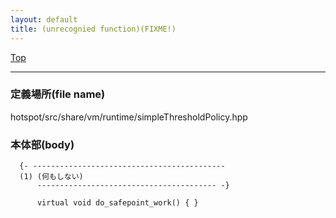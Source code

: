 ```yaml
---
layout: default
title: (unrecognied function)(FIXME!)
---
```

[Top](../index.html)

--- 
### 定義場所(file name)
hotspot/src/share/vm/runtime/simpleThresholdPolicy.hpp


### 本体部(body)
```
  {- -------------------------------------------
  (1) (何もしない)
      ---------------------------------------- -}

	  virtual void do_safepoint_work() { }
	
```


